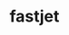 ---
title: "fastjet"
layout: cache
categories: [package, develop]
meta: {"compilers": ["gcc@11.4.0"], "num_specs": 20, "num_specs_by_stack": {"hep": 20, "root": 20}, "oss": ["ubuntu22.04"], "platforms": ["linux"], "stacks": ["hep", "root"], "targets": ["x86_64_v3"], "versions": ["3.4.3"]}
spec_details: [{"compiler": "gcc@11.4.0", "hash": "26wrik3ue43hlazvctxcmnisrap7t7ju", "os": "ubuntu22.04", "platform": "linux", "size": "-", "stacks": ["hep", "root"], "target": "x86_64_v3", "variants": ["~atlas", "~auto-ptr", "build_system=autotools", "cxxstd=11", "patches:=acc00a6", "plugins:=cxx", "+shared", "thread-safety=limited"], "versions": ["3.4.3"]}, {"compiler": "gcc@11.4.0", "hash": "3behttbul7u46ond4u57frxal3iuqpwn", "os": "ubuntu22.04", "platform": "linux", "size": "-", "stacks": ["hep", "root"], "target": "x86_64_v3", "variants": ["~atlas", "~auto-ptr", "build_system=autotools", "cxxstd=11", "patches:=acc00a6", "plugins:=cxx", "+shared", "thread-safety=limited"], "versions": ["3.4.3"]}, {"compiler": "gcc@11.4.0", "hash": "4grxvqeukb2tzwn24hk34rkockoovb4s", "os": "ubuntu22.04", "platform": "linux", "size": "-", "stacks": ["hep", "root"], "target": "x86_64_v3", "variants": ["~atlas", "~auto-ptr", "build_system=autotools", "cxxstd=11", "patches:=acc00a6", "plugins:=cxx", "+shared", "thread-safety=limited"], "versions": ["3.4.3"]}, {"compiler": "gcc@11.4.0", "hash": "6e66pz2rdi3zh62en7ixhsurocsyok2n", "os": "ubuntu22.04", "platform": "linux", "size": "-", "stacks": ["hep", "root"], "target": "x86_64_v3", "variants": ["~atlas", "~auto-ptr", "build_system=autotools", "cxxstd=11", "patches:=acc00a6", "plugins:=cxx", "+shared", "thread-safety=limited"], "versions": ["3.4.3"]}, {"compiler": "gcc@11.4.0", "hash": "7vcbyxi3bzl7s2tqhd72rn3py7vpan3q", "os": "ubuntu22.04", "platform": "linux", "size": "-", "stacks": ["hep", "root"], "target": "x86_64_v3", "variants": ["~atlas", "~auto-ptr", "build_system=autotools", "cxxstd=11", "patches:=acc00a6", "plugins:=all", "+shared", "thread-safety=limited"], "versions": ["3.4.3"]}, {"compiler": "gcc@11.4.0", "hash": "azg33ro3o7md6favcblapyo3oyfnnldb", "os": "ubuntu22.04", "platform": "linux", "size": "-", "stacks": ["hep", "root"], "target": "x86_64_v3", "variants": ["~atlas", "~auto-ptr", "build_system=autotools", "cxxstd=11", "patches:=acc00a6", "plugins:=cxx", "+shared", "thread-safety=limited"], "versions": ["3.4.3"]}, {"compiler": "gcc@11.4.0", "hash": "ciioco5clbabrlndpohqsrifscgfrgk2", "os": "ubuntu22.04", "platform": "linux", "size": "-", "stacks": ["hep", "root"], "target": "x86_64_v3", "variants": ["~atlas", "~auto-ptr", "build_system=autotools", "cxxstd=11", "plugins:=all", "+shared", "thread-safety=limited"], "versions": ["3.4.3"]}, {"compiler": "gcc@11.4.0", "hash": "cw3gsrusb7rqiwa3mzfd3frmzquzmyyz", "os": "ubuntu22.04", "platform": "linux", "size": "-", "stacks": ["hep", "root"], "target": "x86_64_v3", "variants": ["~atlas", "~auto-ptr", "build_system=autotools", "cxxstd=11", "patches:=acc00a6", "plugins:=cxx", "+shared", "thread-safety=limited"], "versions": ["3.4.3"]}, {"compiler": "gcc@11.4.0", "hash": "dk3p5qyuauvb5g5l6w4eprfghpahtntq", "os": "ubuntu22.04", "platform": "linux", "size": "-", "stacks": ["hep", "root"], "target": "x86_64_v3", "variants": ["~atlas", "~auto-ptr", "build_system=autotools", "cxxstd=11", "patches:=acc00a6", "plugins:=cxx", "+shared", "thread-safety=limited"], "versions": ["3.4.3"]}, {"compiler": "gcc@11.4.0", "hash": "f7fss7vt6inmd5fyyazuvieu42la2k67", "os": "ubuntu22.04", "platform": "linux", "size": "-", "stacks": ["hep", "root"], "target": "x86_64_v3", "variants": ["~atlas", "~auto-ptr", "build_system=autotools", "cxxstd=11", "patches:=acc00a6", "plugins:=all", "+shared", "thread-safety=limited"], "versions": ["3.4.3"]}, {"compiler": "gcc@11.4.0", "hash": "fubcwdjl7fqykxy6hdbandyus2zyfwrc", "os": "ubuntu22.04", "platform": "linux", "size": "-", "stacks": ["hep", "root"], "target": "x86_64_v3", "variants": ["~atlas", "~auto-ptr", "build_system=autotools", "cxxstd=11", "patches:=acc00a6", "plugins:=all", "+shared", "thread-safety=limited"], "versions": ["3.4.3"]}, {"compiler": "gcc@11.4.0", "hash": "hjznehilhrzpwj76pnowykhrpznaeyfa", "os": "ubuntu22.04", "platform": "linux", "size": "-", "stacks": ["hep", "root"], "target": "x86_64_v3", "variants": ["~atlas", "~auto-ptr", "build_system=autotools", "cxxstd=11", "patches:=acc00a6", "plugins:=cxx", "+shared", "thread-safety=limited"], "versions": ["3.4.3"]}, {"compiler": "gcc@11.4.0", "hash": "i62lgdo2ztmds6woh6gtzdvfr7noxvz5", "os": "ubuntu22.04", "platform": "linux", "size": "-", "stacks": ["hep", "root"], "target": "x86_64_v3", "variants": ["~atlas", "~auto-ptr", "build_system=autotools", "cxxstd=11", "plugins:=cxx", "+shared", "thread-safety=limited"], "versions": ["3.4.3"]}, {"compiler": "gcc@11.4.0", "hash": "nx76dw7kcbuqza4zoudrcuefhognohcn", "os": "ubuntu22.04", "platform": "linux", "size": "-", "stacks": ["hep", "root"], "target": "x86_64_v3", "variants": ["~atlas", "~auto-ptr", "build_system=autotools", "cxxstd=11", "patches:=acc00a6", "plugins:=all", "+shared", "thread-safety=limited"], "versions": ["3.4.3"]}, {"compiler": "gcc@11.4.0", "hash": "opu2sgaftbwewd3sp3t6nbiidggxcdo5", "os": "ubuntu22.04", "platform": "linux", "size": "-", "stacks": ["hep", "root"], "target": "x86_64_v3", "variants": ["~atlas", "~auto-ptr", "build_system=autotools", "cxxstd=11", "patches:=acc00a6", "plugins:=cxx", "+shared", "thread-safety=limited"], "versions": ["3.4.3"]}, {"compiler": "gcc@11.4.0", "hash": "ppilqg523dr7a3vybiisbxw6uu57f4jh", "os": "ubuntu22.04", "platform": "linux", "size": "-", "stacks": ["hep", "root"], "target": "x86_64_v3", "variants": ["~atlas", "~auto-ptr", "build_system=autotools", "cxxstd=11", "patches:=acc00a6", "plugins:=all", "+shared", "thread-safety=limited"], "versions": ["3.4.3"]}, {"compiler": "gcc@11.4.0", "hash": "r4szja5wlre7ydx3tljenkgiwbbawmei", "os": "ubuntu22.04", "platform": "linux", "size": "-", "stacks": ["hep", "root"], "target": "x86_64_v3", "variants": ["~atlas", "~auto-ptr", "build_system=autotools", "cxxstd=11", "patches:=acc00a6", "plugins:=all", "+shared", "thread-safety=limited"], "versions": ["3.4.3"]}, {"compiler": "gcc@11.4.0", "hash": "rspwhuk2rz4q5mikhuizjg4ff4uyyhwz", "os": "ubuntu22.04", "platform": "linux", "size": "-", "stacks": ["hep", "root"], "target": "x86_64_v3", "variants": ["~atlas", "~auto-ptr", "build_system=autotools", "cxxstd=11", "patches:=acc00a6", "plugins:=all", "+shared", "thread-safety=limited"], "versions": ["3.4.3"]}, {"compiler": "gcc@11.4.0", "hash": "vcepaboslk5d5gsgml2vkrk5l26gpb4o", "os": "ubuntu22.04", "platform": "linux", "size": "-", "stacks": ["hep", "root"], "target": "x86_64_v3", "variants": ["~atlas", "~auto-ptr", "build_system=autotools", "cxxstd=11", "patches:=acc00a6", "plugins:=all", "+shared", "thread-safety=limited"], "versions": ["3.4.3"]}, {"compiler": "gcc@11.4.0", "hash": "z64m7bcatbbdak3n55qolm4bjjvml33y", "os": "ubuntu22.04", "platform": "linux", "size": "-", "stacks": ["hep", "root"], "target": "x86_64_v3", "variants": ["~atlas", "~auto-ptr", "build_system=autotools", "cxxstd=11", "patches:=acc00a6", "plugins:=all", "+shared", "thread-safety=limited"], "versions": ["3.4.3"]}]
---